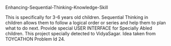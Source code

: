 
Enhancing-Sequential-Thinking-Knowledge-Skill


This is specifically for 3-6 years old children. Sequential Thinking in children allows them to follow a logical order or series and help them to plan what to do next. Provide special USER INTERFACE for Specially Abled children. This project specially detected to VidyaSagar. Idea taken from TOYCATHON Problem Id 24.
